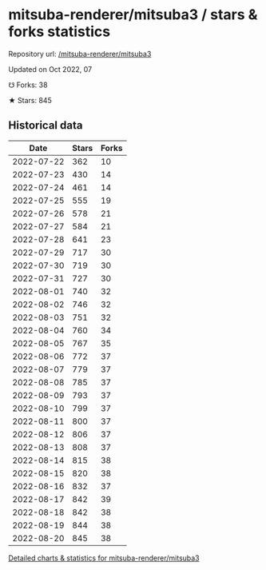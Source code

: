 # mitsuba-renderer/mitsuba3 / stars & forks statistics

Repository url: [/mitsuba-renderer/mitsuba3](https://github.com/mitsuba-renderer/mitsuba3)

Updated on Oct 2022, 07

☋ Forks: 38

★ Stars: 845

## Historical data
| Date | Stars | Forks |
|------|-------|-------|
| 2022-07-22 | 362 | 10 | 
| 2022-07-23 | 430 | 14 | 
| 2022-07-24 | 461 | 14 | 
| 2022-07-25 | 555 | 19 | 
| 2022-07-26 | 578 | 21 | 
| 2022-07-27 | 584 | 21 | 
| 2022-07-28 | 641 | 23 | 
| 2022-07-29 | 717 | 30 | 
| 2022-07-30 | 719 | 30 | 
| 2022-07-31 | 727 | 30 | 
| 2022-08-01 | 740 | 32 | 
| 2022-08-02 | 746 | 32 | 
| 2022-08-03 | 751 | 32 | 
| 2022-08-04 | 760 | 34 | 
| 2022-08-05 | 767 | 35 | 
| 2022-08-06 | 772 | 37 | 
| 2022-08-07 | 779 | 37 | 
| 2022-08-08 | 785 | 37 | 
| 2022-08-09 | 793 | 37 | 
| 2022-08-10 | 799 | 37 | 
| 2022-08-11 | 800 | 37 | 
| 2022-08-12 | 806 | 37 | 
| 2022-08-13 | 808 | 37 | 
| 2022-08-14 | 815 | 38 | 
| 2022-08-15 | 820 | 38 | 
| 2022-08-16 | 832 | 37 | 
| 2022-08-17 | 842 | 39 | 
| 2022-08-18 | 842 | 38 | 
| 2022-08-19 | 844 | 38 | 
| 2022-08-20 | 845 | 38 | 


[Detailed charts & statistics for mitsuba-renderer/mitsuba3](https://reviewgithub.com/rep/mitsuba-renderer/mitsuba3)
